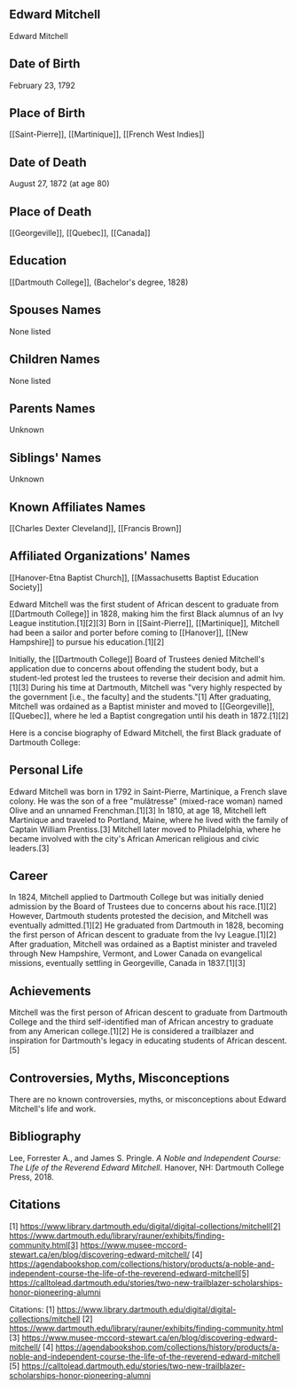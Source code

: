 ## Edward Mitchell
Edward Mitchell

## Date of Birth
February 23, 1792

## Place of Birth
[[Saint-Pierre]], [[Martinique]], [[French West Indies]]

## Date of Death
August 27, 1872 (at age 80)

## Place of Death
[[Georgeville]], [[Quebec]], [[Canada]]

## Education
[[Dartmouth College]], (Bachelor's degree, 1828)

## Spouses Names
None listed

## Children Names
None listed

## Parents Names
Unknown

## Siblings' Names
Unknown

## Known Affiliates Names
[[Charles Dexter Cleveland]], [[Francis Brown]]

## Affiliated Organizations' Names
[[Hanover-Etna Baptist Church]], [[Massachusetts Baptist Education Society]]

Edward Mitchell was the first student of African descent to graduate from [[Dartmouth College]] in 1828, making him the first Black alumnus of an Ivy League institution.[1][2][3] Born in [[Saint-Pierre]], [[Martinique]], Mitchell had been a sailor and porter before coming to [[Hanover]], [[New Hampshire]] to pursue his education.[1][2] 

Initially, the [[Dartmouth College]] Board of Trustees denied Mitchell's application due to concerns about offending the student body, but a student-led protest led the trustees to reverse their decision and admit him.[1][3] During his time at Dartmouth, Mitchell was "very highly respected by the government [i.e., the faculty] and the students."[1] After graduating, Mitchell was ordained as a Baptist minister and moved to [[Georgeville]], [[Quebec]], where he led a Baptist congregation until his death in 1872.[1][2]

Here is a concise biography of Edward Mitchell, the first Black graduate of Dartmouth College:

## Personal Life
Edward Mitchell was born in 1792 in Saint-Pierre, Martinique, a French slave colony. He was the son of a free "mulâtresse" (mixed-race woman) named Olive and an unnamed Frenchman.[1][3] In 1810, at age 18, Mitchell left Martinique and traveled to Portland, Maine, where he lived with the family of Captain William Prentiss.[3] Mitchell later moved to Philadelphia, where he became involved with the city's African American religious and civic leaders.[3]

## Career
In 1824, Mitchell applied to Dartmouth College but was initially denied admission by the Board of Trustees due to concerns about his race.[1][2] However, Dartmouth students protested the decision, and Mitchell was eventually admitted.[1][2] He graduated from Dartmouth in 1828, becoming the first person of African descent to graduate from the Ivy League.[1][2] After graduation, Mitchell was ordained as a Baptist minister and traveled through New Hampshire, Vermont, and Lower Canada on evangelical missions, eventually settling in Georgeville, Canada in 1837.[1][3]

## Achievements
Mitchell was the first person of African descent to graduate from Dartmouth College and the third self-identified man of African ancestry to graduate from any American college.[1][2] He is considered a trailblazer and inspiration for Dartmouth's legacy in educating students of African descent.[5]

## Controversies, Myths, Misconceptions
There are no known controversies, myths, or misconceptions about Edward Mitchell's life and work.

## Bibliography
Lee, Forrester A., and James S. Pringle. *A Noble and Independent Course: The Life of the Reverend Edward Mitchell*. Hanover, NH: Dartmouth College Press, 2018.

## Citations
[1] https://www.library.dartmouth.edu/digital/digital-collections/mitchell[2] https://www.dartmouth.edu/library/rauner/exhibits/finding-community.html[3] https://www.musee-mccord-stewart.ca/en/blog/discovering-edward-mitchell/
[4] https://agendabookshop.com/collections/history/products/a-noble-and-independent-course-the-life-of-the-reverend-edward-mitchell[5] https://calltolead.dartmouth.edu/stories/two-new-trailblazer-scholarships-honor-pioneering-alumni

Citations:
[1] https://www.library.dartmouth.edu/digital/digital-collections/mitchell
[2] https://www.dartmouth.edu/library/rauner/exhibits/finding-community.html
[3] https://www.musee-mccord-stewart.ca/en/blog/discovering-edward-mitchell/
[4] https://agendabookshop.com/collections/history/products/a-noble-and-independent-course-the-life-of-the-reverend-edward-mitchell
[5] https://calltolead.dartmouth.edu/stories/two-new-trailblazer-scholarships-honor-pioneering-alumni